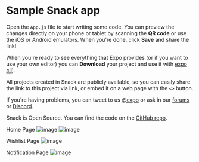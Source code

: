 # Sample Snack app

Open the `App.js` file to start writing some code. You can preview the changes directly on your phone or tablet by scanning the **QR code** or use the iOS or Android emulators. When you're done, click **Save** and share the link!

When you're ready to see everything that Expo provides (or if you want to use your own editor) you can **Download** your project and use it with [expo cli](https://docs.expo.dev/get-started/installation/#expo-cli)).

All projects created in Snack are publicly available, so you can easily share the link to this project via link, or embed it on a web page with the `<>` button.

If you're having problems, you can tweet to us [@expo](https://twitter.com/expo) or ask in our [forums](https://forums.expo.dev/c/expo-dev-tools/61) or [Discord](https://chat.expo.dev/).

Snack is Open Source. You can find the code on the [GitHub repo](https://github.com/expo/snack).

Home Page
![image](https://github.com/user-attachments/assets/b6add36a-e41a-4107-9f15-019ac0c0ea8f)
![image](https://github.com/user-attachments/assets/e0936b8d-1201-4a36-a563-994c2f53b03a)

Wishlist Page
![image](https://github.com/user-attachments/assets/d6af94bf-158f-4839-beff-78659c14e4f7)

Notification Page
![image](https://github.com/user-attachments/assets/e9fe7168-9383-4f3b-a68e-5c2fb4041655)





